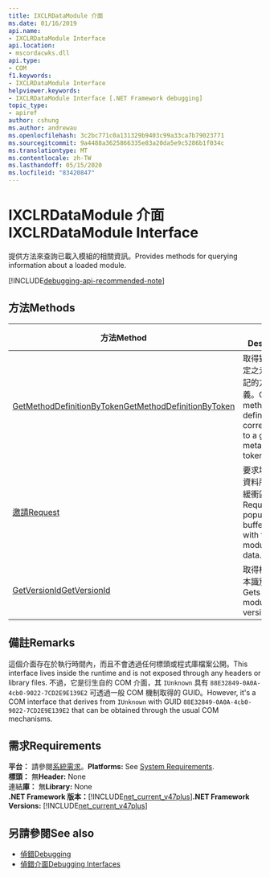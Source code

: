 ```yaml
---
title: IXCLRDataModule 介面
ms.date: 01/16/2019
api.name:
- IXCLRDataModule Interface
api.location:
- mscordacwks.dll
api.type:
- COM
f1.keywords:
- IXCLRDataModule Interface
helpviewer.keywords:
- IXCLRDataModule Interface [.NET Framework debugging]
topic_type:
- apiref
author: cshung
ms.author: andrewau
ms.openlocfilehash: 3c2bc771c0a131329b9403c99a33ca7b79023771
ms.sourcegitcommit: 9a4488a3625866335e83a20da5e9c5286b1f034c
ms.translationtype: MT
ms.contentlocale: zh-TW
ms.lasthandoff: 05/15/2020
ms.locfileid: "83420847"
---
```

# <a name="ixclrdatamodule-interface"></a><span data-ttu-id="2d4f8-102">IXCLRDataModule 介面</span><span class="sxs-lookup"><span data-stu-id="2d4f8-102">IXCLRDataModule Interface</span></span>

<span data-ttu-id="2d4f8-103">提供方法來查詢已載入模組的相關資訊。</span><span class="sxs-lookup"><span data-stu-id="2d4f8-103">Provides methods for querying information about a loaded module.</span></span>

[!INCLUDE[debugging-api-recommended-note](../../../../includes/debugging-api-recommended-note.md)]

## <a name="methods"></a><span data-ttu-id="2d4f8-104">方法</span><span class="sxs-lookup"><span data-stu-id="2d4f8-104">Methods</span></span>

| <span data-ttu-id="2d4f8-105">方法</span><span class="sxs-lookup"><span data-stu-id="2d4f8-105">Method</span></span>                                                                                                                                | <span data-ttu-id="2d4f8-106">描述</span><span class="sxs-lookup"><span data-stu-id="2d4f8-106">Description</span></span>                                                         |
| ------------------------------------------------------------------------------------------------------------------------------------- | ------------------------------------------------------------------- |
| [<span data-ttu-id="2d4f8-107">GetMethodDefinitionByToken</span><span class="sxs-lookup"><span data-stu-id="2d4f8-107">GetMethodDefinitionByToken</span></span>](ixclrdatamodule-getmethoddefinitionbytoken-method.md) | <span data-ttu-id="2d4f8-108">取得對應至指定之元資料標記的方法定義。</span><span class="sxs-lookup"><span data-stu-id="2d4f8-108">Gets the method definition corresponding to a given metadata token.</span></span> |
| [<span data-ttu-id="2d4f8-109">邀請</span><span class="sxs-lookup"><span data-stu-id="2d4f8-109">Request</span></span>](ixclrdatamodule-request-method.md)                                       | <span data-ttu-id="2d4f8-110">要求填入模組資料所提供的緩衝區。</span><span class="sxs-lookup"><span data-stu-id="2d4f8-110">Requests to populate the buffer given with the module's data.</span></span>       |
| [<span data-ttu-id="2d4f8-111">GetVersionId</span><span class="sxs-lookup"><span data-stu-id="2d4f8-111">GetVersionId</span></span>](ixclrdatamodule-getversionid-method.md)                             | <span data-ttu-id="2d4f8-112">取得模組的版本識別碼。</span><span class="sxs-lookup"><span data-stu-id="2d4f8-112">Gets the module's version ID.</span></span>                                       |

## <a name="remarks"></a><span data-ttu-id="2d4f8-113">備註</span><span class="sxs-lookup"><span data-stu-id="2d4f8-113">Remarks</span></span>

<span data-ttu-id="2d4f8-114">這個介面存在於執行時間內，而且不會透過任何標頭或程式庫檔案公開。</span><span class="sxs-lookup"><span data-stu-id="2d4f8-114">This interface lives inside the runtime and is not exposed through any headers or library files.</span></span> <span data-ttu-id="2d4f8-115">不過，它是衍生自的 COM 介面，其 `IUnknown` 具有 `88E32849-0A0A-4cb0-9022-7CD2E9E139E2` 可透過一般 COM 機制取得的 GUID。</span><span class="sxs-lookup"><span data-stu-id="2d4f8-115">However, it's a COM interface that derives from `IUnknown` with GUID `88E32849-0A0A-4cb0-9022-7CD2E9E139E2` that can be obtained through the usual COM mechanisms.</span></span>

## <a name="requirements"></a><span data-ttu-id="2d4f8-116">需求</span><span class="sxs-lookup"><span data-stu-id="2d4f8-116">Requirements</span></span>

<span data-ttu-id="2d4f8-117">**平台：** 請參閱[系統需求](../../get-started/system-requirements.md)。</span><span class="sxs-lookup"><span data-stu-id="2d4f8-117">**Platforms:** See [System Requirements](../../get-started/system-requirements.md).</span></span>  
<span data-ttu-id="2d4f8-118">**標頭：** 無</span><span class="sxs-lookup"><span data-stu-id="2d4f8-118">**Header:** None</span></span>  
<span data-ttu-id="2d4f8-119">連結**庫：** 無</span><span class="sxs-lookup"><span data-stu-id="2d4f8-119">**Library:** None</span></span>  
<span data-ttu-id="2d4f8-120">**.NET Framework 版本：**[!INCLUDE[net_current_v47plus](../../../../includes/net-current-v47plus.md)]</span><span class="sxs-lookup"><span data-stu-id="2d4f8-120">**.NET Framework Versions:** [!INCLUDE[net_current_v47plus](../../../../includes/net-current-v47plus.md)]</span></span>  

## <a name="see-also"></a><span data-ttu-id="2d4f8-121">另請參閱</span><span class="sxs-lookup"><span data-stu-id="2d4f8-121">See also</span></span>

- [<span data-ttu-id="2d4f8-122">偵錯</span><span class="sxs-lookup"><span data-stu-id="2d4f8-122">Debugging</span></span>](index.md)
- [<span data-ttu-id="2d4f8-123">偵錯介面</span><span class="sxs-lookup"><span data-stu-id="2d4f8-123">Debugging Interfaces</span></span>](debugging-interfaces.md)
